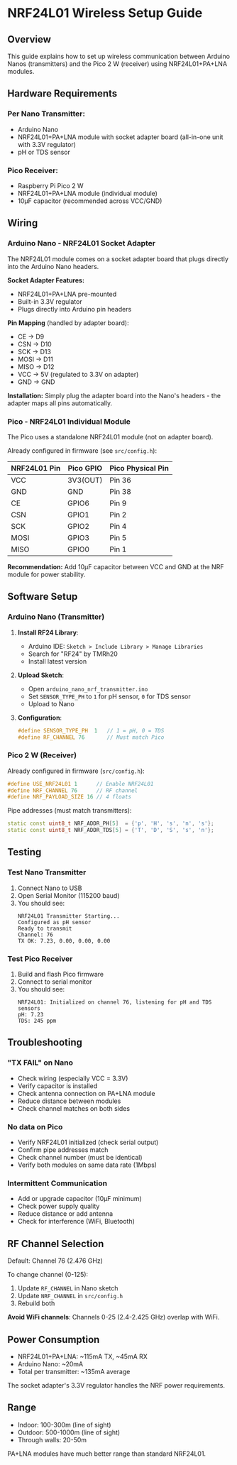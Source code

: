 # NRF24L01 Wireless Setup Guide

## Overview

This guide explains how to set up wireless communication between Arduino Nanos (transmitters) and the Pico 2 W (receiver) using NRF24L01+PA+LNA modules.

## Hardware Requirements

### Per Nano Transmitter:
- Arduino Nano
- NRF24L01+PA+LNA module with socket adapter board (all-in-one unit with 3.3V regulator)
- pH or TDS sensor

### Pico Receiver:
- Raspberry Pi Pico 2 W
- NRF24L01+PA+LNA module (individual module)
- 10µF capacitor (recommended across VCC/GND)

## Wiring

### Arduino Nano - NRF24L01 Socket Adapter

The NRF24L01 module comes on a socket adapter board that plugs directly into the Arduino Nano headers.

**Socket Adapter Features:**
- NRF24L01+PA+LNA pre-mounted
- Built-in 3.3V regulator
- Plugs directly into Arduino pin headers

**Pin Mapping** (handled by adapter board):
- CE  → D9
- CSN → D10
- SCK → D13
- MOSI → D11
- MISO → D12
- VCC → 5V (regulated to 3.3V on adapter)
- GND → GND

**Installation:**
Simply plug the adapter board into the Nano's headers - the adapter maps all pins automatically.

### Pico - NRF24L01 Individual Module

The Pico uses a standalone NRF24L01 module (not on adapter board).

Already configured in firmware (see `src/config.h`):

| NRF24L01 Pin | Pico GPIO | Pico Physical Pin |
|--------------|-----------|-------------------|
| VCC | 3V3(OUT) | Pin 36 |
| GND | GND | Pin 38 |
| CE | GPIO6 | Pin 9 |
| CSN | GPIO1 | Pin 2 |
| SCK | GPIO2 | Pin 4 |
| MOSI | GPIO3 | Pin 5 |
| MISO | GPIO0 | Pin 1 |

**Recommendation:** Add 10µF capacitor between VCC and GND at the NRF module for power stability.

## Software Setup

### Arduino Nano (Transmitter)

1. **Install RF24 Library**:
   - Arduino IDE: `Sketch > Include Library > Manage Libraries`
   - Search for "RF24" by TMRh20
   - Install latest version

2. **Upload Sketch**:
   - Open `arduino_nano_nrf_transmitter.ino`
   - Set `SENSOR_TYPE_PH` to `1` for pH sensor, `0` for TDS sensor
   - Upload to Nano

3. **Configuration**:
   ```cpp
   #define SENSOR_TYPE_PH  1   // 1 = pH, 0 = TDS
   #define RF_CHANNEL 76       // Must match Pico
   ```

### Pico 2 W (Receiver)

Already configured in firmware (`src/config.h`):
```cpp
#define USE_NRF24L01 1      // Enable NRF24L01
#define NRF_CHANNEL 76      // RF channel
#define NRF_PAYLOAD_SIZE 16 // 4 floats
```

Pipe addresses (must match transmitters):
```cpp
static const uint8_t NRF_ADDR_PH[5]  = {'p', 'H', 's', 'n', 's'};
static const uint8_t NRF_ADDR_TDS[5] = {'T', 'D', 'S', 's', 'n'};
```

## Testing

### Test Nano Transmitter

1. Connect Nano to USB
2. Open Serial Monitor (115200 baud)
3. You should see:
   ```
   NRF24L01 Transmitter Starting...
   Configured as pH sensor
   Ready to transmit
   Channel: 76
   TX OK: 7.23, 0.00, 0.00, 0.00
   ```

### Test Pico Receiver

1. Build and flash Pico firmware
2. Connect to serial monitor
3. You should see:
   ```
   NRF24L01: Initialized on channel 76, listening for pH and TDS sensors
   pH: 7.23
   TDS: 245 ppm
   ```

## Troubleshooting

### "TX FAIL" on Nano
- Check wiring (especially VCC = 3.3V)
- Verify capacitor is installed
- Check antenna connection on PA+LNA module
- Reduce distance between modules
- Check channel matches on both sides

### No data on Pico
- Verify NRF24L01 initialized (check serial output)
- Confirm pipe addresses match
- Check channel number (must be identical)
- Verify both modules on same data rate (1Mbps)

### Intermittent Communication
- Add or upgrade capacitor (10µF minimum)
- Check power supply quality
- Reduce distance or add antenna
- Check for interference (WiFi, Bluetooth)

## RF Channel Selection

Default: Channel 76 (2.476 GHz)

To change channel (0-125):
1. Update `RF_CHANNEL` in Nano sketch
2. Update `NRF_CHANNEL` in `src/config.h`
3. Rebuild both

**Avoid WiFi channels**: Channels 0-25 (2.4-2.425 GHz) overlap with WiFi.

## Power Consumption

- NRF24L01+PA+LNA: ~115mA TX, ~45mA RX
- Arduino Nano: ~20mA
- Total per transmitter: ~135mA average

The socket adapter's 3.3V regulator handles the NRF power requirements.

## Range

- Indoor: 100-300m (line of sight)
- Outdoor: 500-1000m (line of sight)
- Through walls: 20-50m

PA+LNA modules have much better range than standard NRF24L01.

